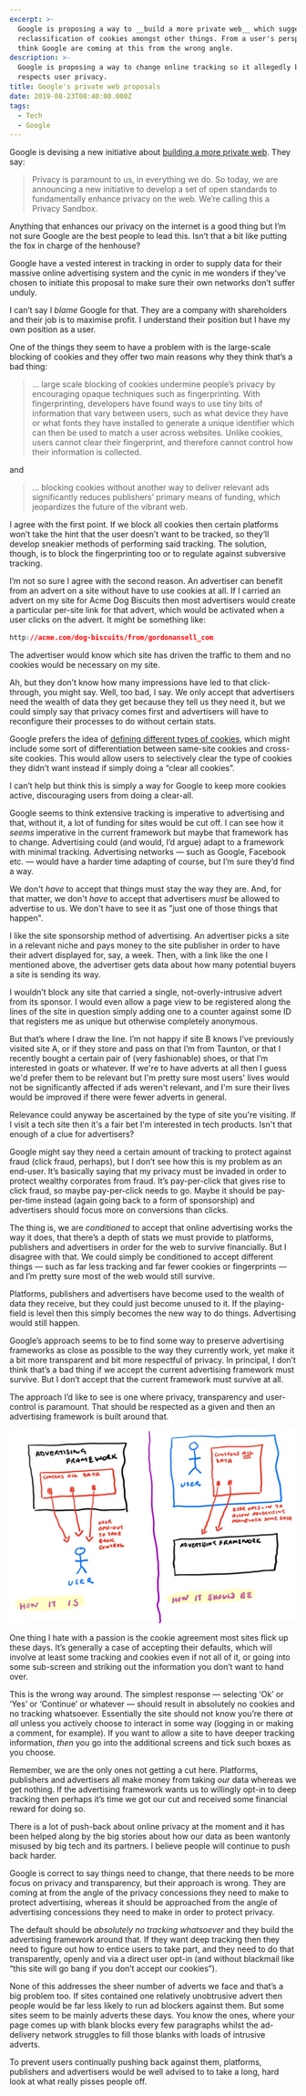 ```yaml
---
excerpt: >-
  Google is proposing a way to __build a more private web__ which suggests a
  reclassification of cookies amongst other things. From a user's perspective I
  think Google are coming at this from the wrong angle.
description: >-
  Google is proposing a way to change online tracking so it allegedly better
  respects user privacy.
title: Google's private web proposals
date: 2019-08-23T08:40:00.000Z
tags:
  - Tech
  - Google
---
```

Google is devising a new initiative about [building a more private web](https://www.blog.google/products/chrome/building-a-more-private-web/ "Read the Google article about building a more private web."). They say:

> Privacy is paramount to us, in everything we do. So today, we are announcing a new initiative to develop a set of open standards to fundamentally enhance privacy on the web. We’re calling this a Privacy Sandbox. 

Anything that enhances our privacy on the internet is a good thing but I’m not sure Google are the best people to lead this. Isn’t that a bit like putting the fox in charge of the henhouse?

Google have a vested interest in tracking in order to supply data for their massive online advertising system and the cynic in me wonders if they’ve chosen to initiate this proposal to make sure their own networks don’t suffer unduly.

I can’t say I _blame_ Google for that. They are a company with shareholders and their job is to maximise profit. I understand their position but I have my own position as a user.

One of the things they seem to have a problem with is the large-scale blocking of cookies and they offer two main reasons why they think that’s a bad thing:

> … large scale blocking of cookies undermine people’s privacy by encouraging opaque techniques such as fingerprinting. With fingerprinting, developers have found ways to use tiny bits of information that vary between users, such as what device they have or what fonts they have installed to generate a unique identifier which can then be used to match a user across websites. Unlike cookies, users cannot clear their fingerprint, and therefore cannot control how their information is collected. 

and

> … blocking cookies without another way to deliver relevant ads significantly reduces publishers’ primary means of funding, which jeopardizes the future of the vibrant web. 

I agree with the first point. If we block all cookies then certain platforms won’t take the hint that the user doesn’t want to be tracked, so they’ll develop sneakier methods of performing said tracking. The solution, though, is to block the fingerprinting too or to regulate against subversive tracking.

I’m not so sure I agree with the second reason. An advertiser can benefit from an advert on a site without have to use cookies at all. If I carried an advert on my site for Acme Dog Biscuits then most advertisers would create a particular per-site link for that advert, which would be activated when a user clicks on the advert. It might be something like:

```css
http://acme.com/dog-biscuits/from/gordonansell_com
```

The advertiser would know which site has driven the traffic to them and no cookies would be necessary on my site.

Ah, but they don’t know how many impressions have led to that click-through, you might say. Well, too bad, I say. We only accept that advertisers need the wealth of data they get because they tell us they need it, but we could simply say that privacy comes first and advertisers will have to reconfigure their processes to do without certain stats.

Google prefers the idea of [defining different types of cookies](https://blog.chromium.org/2019/05/improving-privacy-and-security-on-web.html "See the article about Google's ideas about different types of cookies."), which might include some sort of differentiation between same-site cookies and cross-site cookies. This would allow users to selectively clear the type of cookies they didn’t want instead if simply doing a “clear all cookies”.

I can’t help but think this is simply a way for Google to keep more cookies active, discouraging users from doing a clear-all.

Google seems to think extensive tracking is imperative to advertising and that, without it, a lot of funding for sites would be cut off. I can see how it _seems_ imperative in the current framework but maybe that framework has to change. Advertising could (and would, I’d argue) adapt to a framework with minimal tracking. Advertising networks — such as Google, Facebook etc. — would have a harder time adapting of course, but I’m sure they’d find a way.

We don't _have_ to accept that things must stay the way they are. And, for that matter, we don't _have_ to accept that advertisers _must_ be allowed to advertise to us. We don't have to see it as "just one of those things that happen".

I like the site sponsorship method of advertising. An advertiser picks a site in a relevant niche and pays money to the site publisher in order to have their advert displayed for, say, a week. Then, with a link like the one I mentioned above, the advertiser gets data about how many potential buyers a site is sending its way.

I wouldn’t block any site that carried a single, not-overly-intrusive advert from its sponsor. I would even allow a page view to be registered along the lines of the site in question simply adding one to a counter against some ID that registers me as unique but otherwise completely anonymous.

But that’s where I draw the line. I’m not happy if site B knows I’ve previously visited site A, or if they store and pass on that I’m from Taunton, or that I recently bought a certain pair of (very fashionable) shoes, or that I’m interested in goats or whatever. If we're to have adverts at all then I guess we'd prefer them to be relevant but I'm pretty sure most users' lives would not be significantly affected if ads weren't relevant, and I'm sure their lives would be improved if there were fewer adverts in general. 

Relevance could anyway be ascertained by the type of site you're visiting. If I visit a tech site then it's a fair bet I'm interested in tech products. Isn't that enough of a clue for advertisers?

Google might say they need a certain amount of tracking to protect against fraud (click fraud, perhaps), but I don’t see how this is my problem as an end-user. It’s basically saying that my privacy must be invaded in order to protect wealthy corporates from fraud. It’s pay-per-click that gives rise to click fraud, so maybe pay-per-click needs to go. Maybe it should be pay-per-time instead (again going back to a form of sponsorship) and advertisers should focus more on conversions than clicks.

The thing is, we are _conditioned_ to accept that online advertising works the way it does, that there’s a depth of stats we must provide to platforms, publishers and advertisers in order for the web to survive financially. But I disagree with that. We could simply be conditioned to accept different things — such as far less tracking and far fewer cookies or fingerprints — and I’m pretty sure most of the web would still survive.

Platforms, publishers and advertisers have become used to the wealth of data they receive, but they could just become unused to it. If the playing-field is level then this simply becomes the new way to do things. Advertising would still happen.

Google’s approach seems to be to find some way to preserve advertising frameworks as close as possible to the way they currently work, yet make it a bit more transparent and bit more respectful of privacy. In principal, I don’t think that’s a bad thing if we accept the current advertising framework must survive. But I don’t accept that the current framework must survive at all.

The approach I’d like to see is one where privacy, transparency and user-control is paramount. That should be respected as a given and then an advertising framework is built around that.

![The advertising framework - how it is vs how it should be.](/assets/images/posts/2019/08/2019-08-23-ad-framework.jpg "@itemprop=image")

One thing I hate with a passion is the cookie agreement most sites flick up these days. It’s generally a case of accepting their defaults, which will involve at least some tracking and cookies even if not all of it, or going into some sub-screen and striking out the information you don’t want to hand over.

This is the wrong way around. The simplest response — selecting ‘Ok’ or ‘Yes’ or ‘Continue’ or whatever — should result in absolutely no cookies and no tracking whatsoever. Essentially the site should not know you’re there _at all_ unless you actively choose to interact in some way (logging in or making a comment, for example). If you want to allow a site to have deeper tracking information, _then_ you go into the additional screens and tick such boxes as you choose. 

Remember, we are the only ones not getting a cut here. Platforms, publishers and advertisers all make money from taking _our_ data whereas we get nothing. If the advertising framework wants us to willingly opt-in to deep tracking then perhaps it’s time we got our cut and received some financial reward for doing so.

There is a lot of push-back about online privacy at the moment and it has been helped along by the big stories about how our data as been wantonly misused by big tech and its partners. I believe people will continue to push back harder.

Google is correct to say things need to change, that there needs to be more focus on privacy and transparency, but their approach is wrong. They are coming at from the angle of the privacy concessions they need to make to protect advertising, whereas it should be approached from the angle of advertising concessions they need to make in order to protect privacy.  

The default should be _absolutely no tracking whatsoever_ and they build the advertising framework around that. If they want deep tracking then they need to figure out how to entice users to take part, and they need to do that transparently, openly and via a direct user opt-in (and without blackmail like “this site will go bang if you don’t accept our cookies”).

None of this addresses the sheer number of adverts we face and that’s a big problem too. If sites contained one relatively unobtrusive advert then people would be far less likely to run ad blockers against them. But some sites seem to be mainly adverts these days. You know the ones, where your page comes up with blank blocks every few paragraphs whilst the ad-delivery network struggles to fill those blanks with loads of intrusive adverts. 

To prevent users continually pushing back against them, platforms, publishers and advertisers would be well advised to to take a long, hard look at what really pisses people off.

